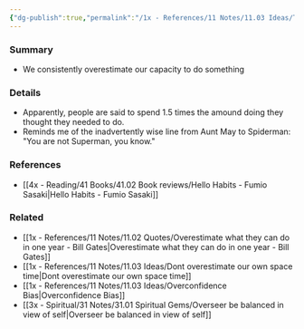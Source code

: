 ```yaml
---
{"dg-publish":true,"permalink":"/1x - References/11 Notes/11.03 Ideas/The superman illusion/","title":"The superman illusion","created":"2023-01-18T20:48:57.000+03:00","updated":"2024-02-14T20:18:22.020+03:00"}
---
```



### Summary
- We consistently overestimate our capacity to do something

### Details
- Apparently, people are said to spend 1.5 times the amound doing they thought they needed to do.
- Reminds me of the inadvertently wise line from Aunt May to Spiderman: "You are not Superman, you know."

### References
- [[4x - Reading/41 Books/41.02 Book reviews/Hello Habits - Fumio Sasaki\|Hello Habits - Fumio Sasaki]]

### Related
- [[1x - References/11 Notes/11.02 Quotes/Overestimate what they can do in one year - Bill Gates\|Overestimate what they can do in one year - Bill Gates]]
- [[1x - References/11 Notes/11.03 Ideas/Dont overestimate our own space time\|Dont overestimate our own space time]]
- [[1x - References/11 Notes/11.03 Ideas/Overconfidence Bias\|Overconfidence Bias]]
- [[3x - Spiritual/31 Notes/31.01 Spiritual Gems/Overseer be balanced in view of self\|Overseer be balanced in view of self]]
